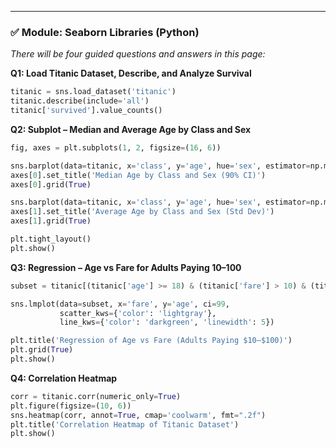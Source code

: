 
---

### ✅ Module: Seaborn Libraries (Python)

_There will be four guided questions and answers in this page:_

**Q1: Load Titanic Dataset, Describe, and Analyze Survival**

```python
titanic = sns.load_dataset('titanic')
titanic.describe(include='all')
titanic['survived'].value_counts()
```

**Q2: Subplot – Median and Average Age by Class and Sex**

```python
fig, axes = plt.subplots(1, 2, figsize=(16, 6))

sns.barplot(data=titanic, x='class', y='age', hue='sex', estimator=np.median, ci=90, palette='bright', ax=axes[0])
axes[0].set_title('Median Age by Class and Sex (90% CI)')
axes[0].grid(True)

sns.barplot(data=titanic, x='class', y='age', hue='sex', estimator=np.mean, ci='sd', palette='dark', ax=axes[1])
axes[1].set_title('Average Age by Class and Sex (Std Dev)')
axes[1].grid(True)

plt.tight_layout()
plt.show()

````
**Q3: Regression – Age vs Fare for Adults Paying 10–100**

```python
subset = titanic[(titanic['age'] >= 18) & (titanic['fare'] > 10) & (titanic['fare'] < 100)]

sns.lmplot(data=subset, x='fare', y='age', ci=99,
           scatter_kws={'color': 'lightgray'},
           line_kws={'color': 'darkgreen', 'linewidth': 5})

plt.title('Regression of Age vs Fare (Adults Paying $10–$100)')
plt.grid(True)
plt.show()
```
**Q4: Correlation Heatmap**

```python
corr = titanic.corr(numeric_only=True)
plt.figure(figsize=(10, 6))
sns.heatmap(corr, annot=True, cmap='coolwarm', fmt=".2f")
plt.title('Correlation Heatmap of Titanic Dataset')
plt.show()
```
